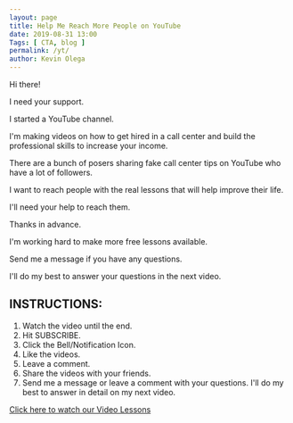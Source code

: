 ```yaml
--- 
layout: page 
title: Help Me Reach More People on YouTube
date: 2019-08-31 13:00
Tags: [ CTA, blog ]
permalink: /yt/ 
author: Kevin Olega 
--- 
```

Hi there!

I need your support.

I started a YouTube channel.

I'm making videos on how to get hired in a call center and build the professional skills to increase your income.

There are a bunch of posers sharing fake call center tips on YouTube who have a lot of followers.

I want to reach people with the real lessons that will help improve their life.

I'll need your help to reach them.

Thanks in advance.

I'm working hard to make more free lessons available.

Send me a message if you have any questions.

I'll do my best to answer your questions in the next video.

## INSTRUCTIONS:

1. Watch the video until the end.
2. Hit SUBSCRIBE.
3. Click the Bell/Notification Icon.
4. Like the videos.
5. Leave a comment.
6. Share the videos with your friends.
7. Send me a message or leave a comment with your questions. I'll do my best to answer in detail on my next video.

[Click here to watch our Video Lessons](https://www.youtube.com/user/CCTTshow)